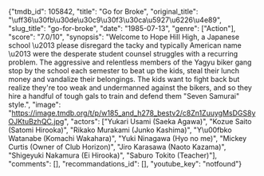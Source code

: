 {"tmdb_id": 105842, "title": "Go for Broke", "original_title": "\uff36\u30fb\u30de\u30c9\u30f3\u30ca\u5927\u6226\u4e89", "slug_title": "go-for-broke", "date": "1985-07-13", "genre": ["Action"], "score": "7.0/10", "synopsis": "Welcome to Hope Hill High, a Japanese school \u2013 please disregard the tacky and typically American name \u2013 were the desperate student counsel struggles with a recurring problem. The aggressive and relentless members of the Yagyu biker gang stop by the school each semester to beat up the kids, steal their lunch money and vandalize their belongings. The kids want to fight back but realize they're too weak and undermanned against the bikers, and so they hire a handful of tough gals to train and defend them \"Seven Samurai\" style.", "image": "https://image.tmdb.org/t/p/w185_and_h278_bestv2/c8Zn1ZuuygMsDGS8yOJKtuBzhQC.jpg", "actors": ["Yukari Usami (Saeka Agawa)", "Kozue Saito (Satomi Hirooka)", "Rikako Murakami (Junko Kashima)", "Y\u00fbko Watanabe (Komachi Wakahara)", "Yuki Ninagawa (Hyo no me)", "Mickey Curtis (Owner of Club Horizon)", "Jiro Karasawa (Naoto Kazama)", "Shigeyuki Nakamura (Ei Hirooka)", "Saburo Tokito (Teacher)"], "comments": [], "recommandations_id": [], "youtube_key": "notfound"}
